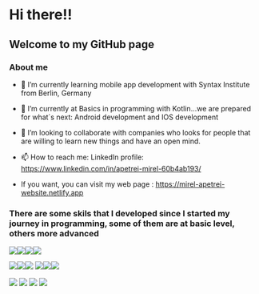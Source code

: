# Hi there!!

## Welcome to my GitHub page

### About me
- 🔭 I’m currently learning mobile app development with Syntax Institute from Berlin, Germany 
- 🌱 I’m currently at Basics in programming with Kotlin...we are prepared for what`s next: Android development and IOS development
- 👯 I’m looking to collaborate with companies who looks for people that are willing to learn new things and have an open mind.



- 📫 How to reach me: LinkedIn profile: https://www.linkedin.com/in/apetrei-mirel-60b4ab193/
- If you want, you can visit my web page : https://mirel-apetrei-website.netlify.app

### There are some skils that I developed since I started my journey in programming, some of them are at basic level, others more advanced

<img src="https://img.shields.io/badge/-HTML-e34f26?logo=html5&logoColor=fff"><img src="https://img.shields.io/badge/-React-61DAFB?logo=react&logoColor=fff"><img src="https://img.shields.io/badge/-CSS-1572B6?logo=css3&logoColor=fff"><img src="https://img.shields.io/badge/-JS-F7DF1E?logo=js&logoColor=fff"> 

<img src="https://img.shields.io/badge/-Java-007396?logo=java&logoColor=fff"><img src="https://img.shields.io/badge/-C++-00599C?logo=c++&logoColor=fff"><img src="https://img.shields.io/badge/-Node.js-339933?logo=node.js&logoColor=fff">
<img src="https://img.shields.io/badge/-MySQL-4479A1?logo=mysql&logoColor=fff"><img src="https://img.shields.io/badge/-Firebase-FFCA28?logo=firebase&logoColor=fff"><img src="https://img.shields.io/badge/-MongDB-47A248?logo=mongodb&logoColor=fff">  



<img src="https://img.shields.io/badge/-Github-181717?logo=github&logoColor=fff"> 
<img src="https://img.shields.io/badge/-Python-47A248?logo=python&logoColor=fff">
<img src="https://img.shields.io/badge/-Kotlin-47A248?logo=kotlin&logoColor=fff">
<img src="https://img.shields.io/badge/-Figma-47A248?logo=figma&logoColor=fff">
